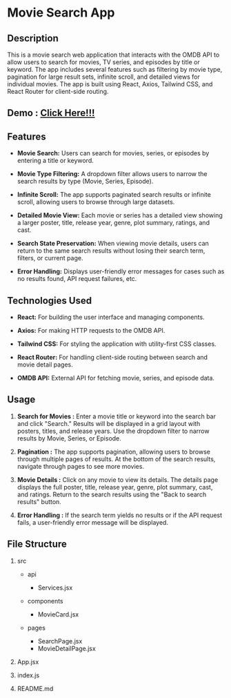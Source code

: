 # Movie Search App


## Description

This is a movie search web application that interacts with the OMDB API to allow users to search for movies, TV series, and episodes by title or keyword. The app includes several features such as filtering by movie type, pagination for large result sets, infinite scroll, and detailed views for individual movies. The app is built using React, Axios, Tailwind CSS, and React Router for client-side routing.

## Demo : [Click Here!!!](https://movies-searchappreact.netlify.app/)

## Features

- **Movie Search:** Users can search for movies, series, or episodes by entering a title or keyword.
  
- **Movie Type Filtering:** A dropdown filter allows users to narrow the search results by type (Movie, Series, Episode).
  
- **Infinite Scroll:** The app supports paginated search results or infinite scroll, allowing users to browse through large datasets.
  
- **Detailed Movie View:** Each movie or series has a detailed view showing a larger poster, title, release year, genre, plot summary, ratings, and cast.
  
- **Search State Preservation:** When viewing movie details, users can return to the same search results without losing their search term, filters, or current page.
  
- **Error Handling:** Displays user-friendly error messages for cases such as no results found, API request failures, etc.


## Technologies Used

- **React:** For building the user interface and managing components.
  
- **Axios:** For making HTTP requests to the OMDB API.
  
- **Tailwind CSS:** For styling the application with utility-first CSS classes.
  
- **React Router:** For handling client-side routing between search and movie detail pages.
  
- **OMDB API:** External API for fetching movie, series, and episode data.

## Usage
1. **Search for Movies :** Enter a movie title or keyword into the search bar and click "Search." Results will be displayed in a grid layout with posters, titles, and release years.
Use the dropdown filter to narrow results by Movie, Series, or Episode.

2. **Pagination :** The app supports pagination, allowing users to browse through multiple pages of results.
At the bottom of the search results, navigate through pages to see more movies.

3. **Movie Details :** Click on any movie to view its details. The details page displays the full poster, title, release year, genre, plot summary, cast, and ratings.
Return to the search results using the "Back to search results" button.

4. **Error Handling :**
If the search term yields no results or if the API request fails, a user-friendly error message will be displayed.


## File Structure

1. src
   
   - api
     - Services.jsx
       
    - components
      - MovieCard.jsx
        
    - pages
      - SearchPage.jsx  
      - MovieDetailPage.jsx
        
2. App.jsx
              
3. index.js
              
4. README.md

